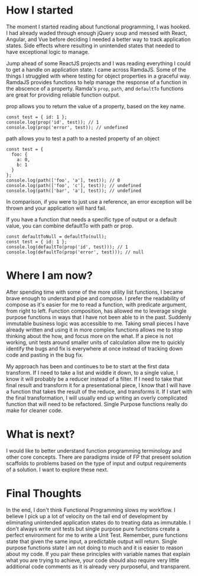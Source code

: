 # How I started
The moment I started reading about functional programming, I was hooked. I had already waded through enough jQuery soup and
messed with React, Angular, and Vue before deciding I needed a better way to track application states. Side effects where resulting
in unintended states that needed to have exceptional logic to manage.

Jump ahead of some ReactJS projects and I was reading everything I could to get a handle on application state. I came across RamdaJS.
Some of the things I struggled with where testing for object properties in a graceful way. RamdaJS provides functions to help manage
the response of a function in the abscence of a property. Ramda's `prop`, `path`, and `defaultTo` functions are great for providing
reliable function output.

prop allows you to return the value of a property, based on the key name.
```
const test = { id: 1 };
console.log(prop('id', test)); // 1
console.log(prop('error', test)); // undefined
```

path allows you to test a path to a nested property of an object
```
const test = {
  foo: {
    a: 0,
    b: 1
  }
};
console.log(path(['foo', 'a'], test)); // 0
console.log(path(['foo', 'c'], test)); // undefined
console.log(path(['bar', 'a'], test)); // undefined
```

In comparison, if you were to just use a reference, an error exception will be thrown and your application will hard fail.

If you have a function that needs a specific type of output or a default value, you can combine defaultTo with path or prop.
```
const defaultToNull = defaultTo(null);
const test = { id: 1 };
console.log(defaultTo(prop('id', test))); // 1
console.log(defaultTo(prop('error', test))); // null
```

# Where I am now?
After spending time with some of the more utility list functions, I became brave enough to understand pipe and compose. I prefer
the readability of compose as it's easier for me to read a function, with predicate argument, from right to left. Function composition,
has allowed me to leverage single purpose functions in ways that I have not been able to in the past. Suddenly immutable business logic
was accessible to me. Taking small pieces I have already written and using it in more complex functions allows me to stop thinking about the how,
and focus more on the what. If a piece is not working, unit tests around smaller units of calculation allow me to quickly identify the 
bugs and fix is everywhere at once instead of tracking down code and pasting in the bug fix.

My approach has been and continues to be to start at the first data transform. If I need to take a list and widdle it down, to a single
value, I know it will probably be a reducer instead of a filter. If I need to take that final result and transform it for a presentational piece,
I know that I will have a function that takes the result of the reduce, and transforms it. If I start with the final transformation, I will
usually end up writing an overly complicated function that will need to be refactored. Single Purpose functions really do make for cleaner code.

# What is next?
I would like to better understand function programming terminology and other core concepts. There are paradigms inside of FP that present solution scaffolds to problems based on the type of input and output requirements of a solution. I want to explore these next.

# Final Thoughts
In the end, I don't think Functional Programming slows my workflow. I believe I pick up a lot of velocity on the tail end of development by
eliminating unintended application states do to treating data as immutable. I don't always write unit tests but single purpose pure functions
create a perfect environment for me to write a Unit Test. Remember, pure functions state that given the same input, a predictable output will return.
Single purpose functions state I am not doing to much and it is easier to reason about my code. If you pair these principles with variable names
that explain what you are trying to achieve, your code should also require very little additional code comments as it is already very purposeful,
and transparent.
